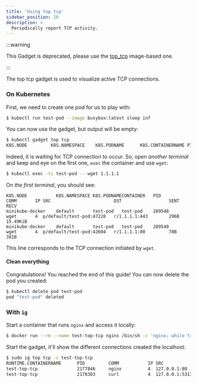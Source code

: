 ```yaml
---
title: 'Using top tcp'
sidebar_position: 20
description: >
  Periodically report TCP activity.
---
```


:::warning

This Gadget is deprecated, please use the [top_tcp](../../top_tcp.mdx)
image-based one.

:::

The top tcp gadget is used to visualize active TCP connections.

### On Kubernetes

First, we need to create one pod for us to play with:

```bash
$ kubectl run test-pod --image busybox:latest sleep inf
```

You can now use the gadget, but output will be empty:

```bash
$ kubectl gadget top tcp
K8S.NODE         K8S.NAMESPACE    K8S.PODNAME      K8S.CONTAINERNAME PID       COMM      IP SRC                   DST                   SENT     RECV
```

Indeed, it is waiting for TCP connection to occur.
So, open *another terminal* and keep and eye on the first one, `exec` the container and use `wget`:

```bash
$ kubectl exec -ti test-pod -- wget 1.1.1.1
```

On *the first terminal*, you should see:

```
K8S.NODE           K8S.NAMESPACE K8S.PODNAMECONTAINER   PID         COMM       IP SRC                        DST                  SENT       RECV
minikube-docker    default       test-pod   test-pod    289548      wget       4  p/default/test-pod:47228   r/1.1.1.1:443        296B       15.49KiB
minikube-docker    default       test-pod   test-pod    289540      wget       4  p/default/test-pod:42604   r/1.1.1.1:80         70B        381B
```

This line corresponds to the TCP connection initiated by `wget`.

#### Clean everything

Congratulations! You reached the end of this guide!
You can now delete the pod you created:

```bash
$ kubectl delete pod test-pod
pod "test-pod" deleted
```

### With `ig`

Start a container that runs `nginx` and access it locally:

```bash
$ docker run --rm --name test-top-tcp nginx /bin/sh -c 'nginx; while true; do curl localhost; sleep 1; done'
```

Start the gadget, it'll show the different connections created the localhost:

```bash
$ sudo ig top tcp -c test-top-tcp
RUNTIME.CONTAINERNAME      PID         COMM           IP SRC                               DST                               SENT          RECV
test-top-tcp               2177846     nginx          4  127.0.0.1:80                      127.0.0.1:53130                   238B          73B
test-top-tcp               2178303     curl           4  127.0.0.1:53130                   127.0.0.1:80                      73B           853B
```
